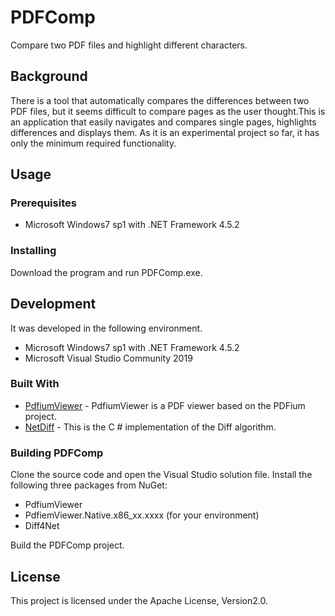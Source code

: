 # PDFComp
Compare two PDF files and highlight different characters.

## Background

There is a tool that automatically compares the differences between two PDF files, but it seems difficult to compare pages as the user thought.This is an application that easily navigates and compares single pages, highlights differences and displays them.
As it is an experimental project so far, it has only the minimum required functionality.

## Usage
### Prerequisites

* Microsoft Windows7 sp1 with .NET Framework 4.5.2

### Installing

Download the program and run PDFComp.exe.

## Development

It was developed in the following environment.

* Microsoft Windows7 sp1 with .NET Framework 4.5.2
* Microsoft Visual Studio Community 2019

### Built With

* [PdfiumViewer](https://github.com/pvginkel/PdfiumViewer/) - PdfiumViewer is a PDF viewer based on the PDFium project.
* [NetDiff](https://github.com/skanmera/NetDiff/) - This is the C # implementation of the Diff algorithm.

### Building PDFComp
Clone the source code and open the Visual Studio solution file.
Install the following three packages from NuGet:

* PdfiumViewer
* PdfiemViewer.Native.x86_xx.xxxx (for your environment)
* Diff4Net

Build the PDFComp project.

## License

This project is licensed under the Apache License, Version2.0.

